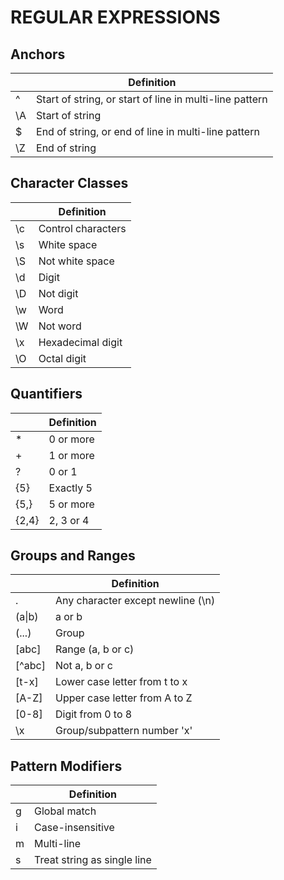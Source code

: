 # REGULAR EXPRESSIONS

## Anchors

| | Definition |
| --- | --- |
| ^ | Start of string, or start of line in multi-line pattern |
| \A | Start of string |
| $ | End of string, or end of line in multi-line pattern |
| \Z | End of string |

## Character Classes

| | Definition |
| --- | --- |
| \c | Control characters |
| \s | White space |
| \S | Not white space |
| \d | Digit |
| \D | Not digit |
| \w | Word |
| \W | Not word |
| \x | Hexadecimal digit |
| \O | Octal digit |

## Quantifiers

| | Definition |
| --- | --- |
| * | 0 or more |
| + | 1 or more |
| ? | 0 or 1 |
| {5} | Exactly 5 |
| {5,} | 5 or more |
| {2,4} | 2, 3 or 4 |

## Groups and Ranges

| | Definition |
| --- | --- |
| . | Any character except newline (\n) |
| (a\|b) | a or b |
| (...) | Group |
| [abc] | Range (a, b or c) |
| [^abc] | Not a, b or c |
| [t-x] | Lower case letter from t to x |
| [A-Z] | Upper case letter from A to Z |
| [0-8] | Digit from 0 to 8 |
| \x | Group/subpattern number 'x' |

## Pattern Modifiers

| | Definition |
| --- | --- |
| g | Global match |
| i | Case-insensitive |
| m | Multi-line |
| s | Treat string as single line |

